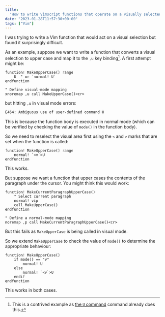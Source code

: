 ```yaml
---
title:
  "How to write Vimscript functions that operate on a visually selected area"
date: "2023-01-28T11:57:30+00:00"
tags: ["Vim"]
---
```


I was trying to write a Vim function that would act on a visual selection but
found it surprisingly difficult.

As an example, suppose we want to write a function that converts a visual
selection to upper case and map it to the `,u` key binding[^1]. A first attempt
might be:

[^1]:
    This is a contrived example as [the `U` command][v_U] command already does
    this.

```viml
function! MakeUpperCase() range
    U  " or `normal! U`
endfunction

" Define visual-mode mapping
xnoremap ,u call MakeUpperCase()<cr>
```

but hitting `,u` in visual mode errors:

```txt
E464: Ambiguous use of user-defined command U
```

This is because the function body is executed in normal mode (which can be
verified by checking the value of `mode()` in the function body).

So we need to reselect the visual area first using the `<` and `>` marks that
are set when the function is called:

```viml
function! MakeUpperCase() range
    normal! `<v`>U
endfunction
```

This works.

But suppose we want a function that upper cases the contents of the paragraph
under the cursor. You might think this would work:

```viml
function! MakeCurrentParagraphUpperCase()
    " Select current paragraph
    normal! vip
    call MakeUpperCase()
endfunction

" Define a normal-mode mapping
noremap ,p call MakeCurrentParagraphUpperCase()<cr>
```

But this fails as `MakeUpperCase` is being called in visual mode.

So we extend `MakeUpperCase` to check the value of `mode()` to determine the
appropriate behaviour:

```viml
function! MakeUpperCase()
    if mode() == "v"
        normal! U
    else
        normal! `<v`>U
    endif
endfunction
```

This works in both cases.

[v_U]: https://vimhelp.org/change.txt.html#v_U
